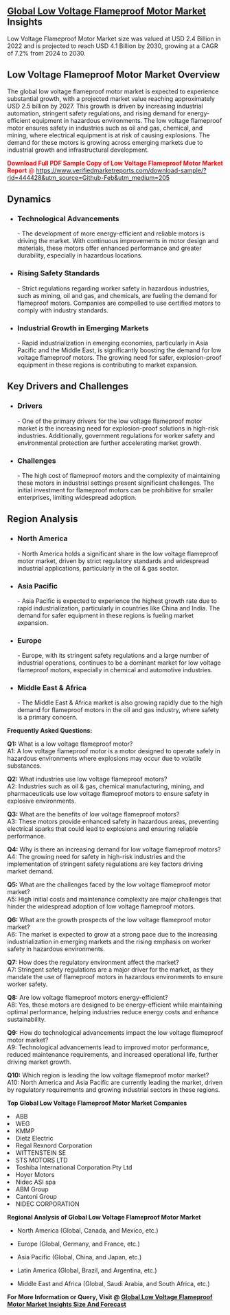 <h2><a href="https://www.verifiedmarketreports.com/download-sample/?rid=444428&amp;utm_source=Github&amp;utm_medium=205" target="_blank">Global Low Voltage Flameproof Motor Market</a> Insights</h2><p>Low Voltage Flameproof Motor Market size was valued at USD 2.4 Billion in 2022 and is projected to reach USD 4.1 Billion by 2030, growing at a CAGR of 7.2% from 2024 to 2030.</p><p><h2>Low Voltage Flameproof Motor Market Overview</h2> <p>The global low voltage flameproof motor market is expected to experience substantial growth, with a projected market value reaching approximately USD 2.5 billion by 2027. This growth is driven by increasing industrial automation, stringent safety regulations, and rising demand for energy-efficient equipment in hazardous environments. The low voltage flameproof motor ensures safety in industries such as oil and gas, chemical, and mining, where electrical equipment is at risk of causing explosions. The demand for these motors is growing across emerging markets due to industrial growth and infrastructural development. <p><span class=""><span style="color: #ff0000;"><strong>Download Full PDF Sample Copy of Low Voltage Flameproof Motor Market Report</strong> @ </span><a href="https://www.verifiedmarketreports.com/download-sample/?rid=444428&amp;utm_source=Github-Feb&amp;utm_medium=205" target="_blank">https://www.verifiedmarketreports.com/download-sample/?rid=444428&amp;utm_source=Github-Feb&amp;utm_medium=205</a></span></p></p> <h2>Dynamics</h2> <ul> <li><h3>Technological Advancements</h3> - The development of more energy-efficient and reliable motors is driving the market. With continuous improvements in motor design and materials, these motors offer enhanced performance and greater durability, especially in hazardous locations.</li> <li><h3>Rising Safety Standards</h3> - Strict regulations regarding worker safety in hazardous industries, such as mining, oil and gas, and chemicals, are fueling the demand for flameproof motors. Companies are compelled to use certified motors to comply with industry standards.</li> <li><h3>Industrial Growth in Emerging Markets</h3> - Rapid industrialization in emerging economies, particularly in Asia Pacific and the Middle East, is significantly boosting the demand for low voltage flameproof motors. The growing need for safer, explosion-proof equipment in these regions is contributing to market expansion.</li> </ul> <h2>Key Drivers and Challenges</h2> <ul> <li><h3>Drivers</h3> - One of the primary drivers for the low voltage flameproof motor market is the increasing need for explosion-proof solutions in high-risk industries. Additionally, government regulations for worker safety and environmental protection are further accelerating market growth.</li> <li><h3>Challenges</h3> - The high cost of flameproof motors and the complexity of maintaining these motors in industrial settings present significant challenges. The initial investment for flameproof motors can be prohibitive for smaller enterprises, limiting widespread adoption.</li> </ul> <h2>Region Analysis</h2> <ul> <li><h3>North America</h3> - North America holds a significant share in the low voltage flameproof motor market, driven by strict regulatory standards and widespread industrial applications, particularly in the oil & gas sector.</li> <li><h3>Asia Pacific</h3> - Asia Pacific is expected to experience the highest growth rate due to rapid industrialization, particularly in countries like China and India. The demand for safer equipment in these regions is fueling market expansion.</li> <li><h3>Europe</h3> - Europe, with its stringent safety regulations and a large number of industrial operations, continues to be a dominant market for low voltage flameproof motors, especially in chemical and automotive industries.</li> <li><h3>Middle East & Africa</h3> - The Middle East & Africa market is also growing rapidly due to the high demand for flameproof motors in the oil and gas industry, where safety is a primary concern.</li> </ul> <p><strong>Frequently Asked Questions:</strong></p> <p><strong>Q1:</strong> What is a low voltage flameproof motor?<br> A1: A low voltage flameproof motor is a motor designed to operate safely in hazardous environments where explosions may occur due to volatile substances.</p> <p><strong>Q2:</strong> What industries use low voltage flameproof motors?<br> A2: Industries such as oil & gas, chemical manufacturing, mining, and pharmaceuticals use low voltage flameproof motors to ensure safety in explosive environments.</p> <p><strong>Q3:</strong> What are the benefits of low voltage flameproof motors?<br> A3: These motors provide enhanced safety in hazardous areas, preventing electrical sparks that could lead to explosions and ensuring reliable performance.</p> <p><strong>Q4:</strong> Why is there an increasing demand for low voltage flameproof motors?<br> A4: The growing need for safety in high-risk industries and the implementation of stringent safety regulations are key factors driving market demand.</p> <p><strong>Q5:</strong> What are the challenges faced by the low voltage flameproof motor market?<br> A5: High initial costs and maintenance complexity are major challenges that hinder the widespread adoption of low voltage flameproof motors.</p> <p><strong>Q6:</strong> What are the growth prospects of the low voltage flameproof motor market?<br> A6: The market is expected to grow at a strong pace due to the increasing industrialization in emerging markets and the rising emphasis on worker safety in hazardous environments.</p> <p><strong>Q7:</strong> How does the regulatory environment affect the market?<br> A7: Stringent safety regulations are a major driver for the market, as they mandate the use of flameproof motors in hazardous environments to ensure worker safety.</p> <p><strong>Q8:</strong> Are low voltage flameproof motors energy-efficient?<br> A8: Yes, these motors are designed to be energy-efficient while maintaining optimal performance, helping industries reduce energy costs and enhance sustainability.</p> <p><strong>Q9:</strong> How do technological advancements impact the low voltage flameproof motor market?<br> A9: Technological advancements lead to improved motor performance, reduced maintenance requirements, and increased operational life, further driving market growth.</p> <p><strong>Q10:</strong> Which region is leading the low voltage flameproof motor market?<br> A10: North America and Asia Pacific are currently leading the market, driven by regulatory requirements and growing industrial sectors in these regions.</p> </p><p><strong>Top Global Low Voltage Flameproof Motor Market Companies</strong></p><div data-test-id=""><p><li>ABB</li><li> WEG</li><li> KMMP</li><li> Dietz Electric</li><li> Regal Rexnord Corporation</li><li> WITTENSTEIN SE</li><li> STS MOTORS LTD</li><li> Toshiba International Corporation Pty Ltd</li><li> Hoyer Motors</li><li> Nidec ASI spa</li><li> ABM Group</li><li> Cantoni Group</li><li> NIDEC CORPORATION</li></p><div><strong>Regional Analysis of&nbsp;Global Low Voltage Flameproof Motor Market</strong></div><ul><li dir="ltr"><p dir="ltr">North America&nbsp;(Global, Canada, and Mexico, etc.)</p></li><li dir="ltr"><p dir="ltr">Europe (Global, Germany, and France, etc.)</p></li><li dir="ltr"><p dir="ltr">Asia Pacific&nbsp;(Global, China, and Japan, etc.)</p></li><li dir="ltr"><p dir="ltr">Latin America&nbsp;(Global, Brazil, and Argentina, etc.)</p></li><li dir="ltr">Middle East and Africa&nbsp;(Global, Saudi Arabia, and South Africa, etc.)</li></ul><p><strong>For More Information or Query, Visit @&nbsp;</strong><strong><a href="https://www.verifiedmarketreports.com/product/low-voltage-flameproof-motor-market/?utm_source=Github&amp;utm_medium=205" target="_blank">Global Low Voltage Flameproof Motor Market Insights Size And Forecast</a></strong></p></div>
